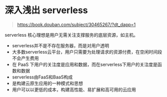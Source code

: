 
# 深入浅出 serverless

> https://book.douban.com/subject/30465267/?dt_dapp=1

serverless 核心理想是用户无需关注支撑服务的底层资源，如主机。


+ serverless并不是不存在服务器，而是对用户透明
+ 大多数serverless云平台，用户只需要为处理请求的资源付费，在空闲时间段不会产生费用
+ 在 PaaS 下用户的关注度是应用和数据，而在serverless下用户的关注度是函数和数据
+ serverless由FaaS和BaaS构成
+ 是构建云原生应用的一种模式和思想
+ 用户可以以更低的成本，构建高性能、易扩展和高可用的云应用
